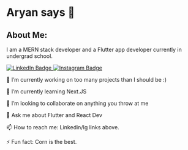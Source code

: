 <h1>Aryan says 👋</h1>

## About Me:
I am a MERN stack developer and a Flutter app developer currently in undergrad school.

<div id="badges">
  <a href="https://www.linkedin.com/in/aryan-wadkar-784966200">
    <img src="https://img.shields.io/badge/LinkedIn-blue?style=for-the-badge&logo=linkedin&logoColor=white" alt="LinkedIn Badge"/>
  </a>
  <a href="https://www.instagram.com/awwwwyoufoundme?r=nametag">
    <img src="https://img.shields.io/badge/Instagram-E4405F?style=for-the-badge&logo=instagram&logoColor=white" alt="Instagram Badge"/>
  </a>
</div>
<img src="https://komarev.com/ghpvc/?username=AryanWadkar&style=flat-square&color=blue" alt=""/>

🔭 I’m currently working on too many projects than I should be :)

🌱 I’m currently learning Next.JS

👯 I’m looking to collaborate on anything you throw at me

💬 Ask me about Flutter and React Dev

📫 How to reach me: Linkedin/Ig links above.

⚡ Fun fact: Corn is the best.
